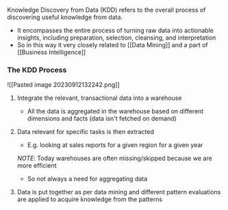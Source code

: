 Knowledge Discovery from Data (KDD) refers to the overall process of discovering useful knowledge from data.
- It encompasses the entire process of turning raw data into actionable insights, including preparation, selection, cleansing, and interpretation
- So in this way it very closely related to [[Data Mining]] and a part of [[Business Intelligence]]

### The KDD Process
![[Pasted image 20230912132242.png]]

1. Integrate the relevant, transactional data into a warehouse
	- All the data is aggregated in the warehouse based on different dimensions and facts (data isn't fetched on demand)
2. Data relevant for specific tasks is then extracted
	- E.g. looking at sales reports for a given region for a given year

	*NOTE*: Today warehouses are often missing/skipped because we are more efficient
	- So not always a need for aggregating data

3. Data is put together as per data mining and different pattern evaluations are applied to acquire knowledge from the patterns

